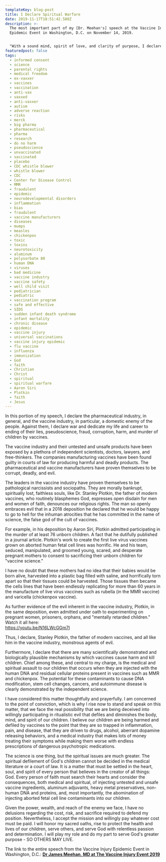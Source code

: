 ```yaml
---
templateKey: blog-post
title: I Declare Spiritual Warfare
date: 2019-11-17T18:51:42.580Z
description: >-
  The most important part of my [Dr. Meehan's] speech at the Vaccine Injury
  Epidemic Event in Washington, D.C. on November 14, 2019.


  "With a sound mind, spirit of love, and clarity of purpose, I declare war against the vaccine industry's assault upon the mind, body, and spirit of our children. I will relentlessly expose the scientific fallacies, the medical harms, and the spiritual assault perpetrated on almost every child on the planet by the vaccine industry and the cult of evil that lurks beneath its surface. I acknowledge my purpose and accept this mission, at any cost, so others may live."
featuredpost: false
tags:
  - informed consent
  - science
  - parental rights
  - medical freedom
  - ex-vaxxer
  - vaccines
  - vaccination
  - anti-vax
  - vaxxed
  - anti-vaxxer
  - autism
  - adverse reaction
  - risks
  - merck
  - big pharma
  - pharmaceutical
  - pharma
  - research
  - do no harm
  - pseudoscience
  - unvaccinated
  - vaccinated
  - placebo
  - CDC whistle blower
  - whistle blower
  - CDC
  - Center for Disease Control
  - MMR
  - fraudulent
  - epidemic
  - neurodevelopmental disorders
  - inflammation
  - bias
  - fraudulent
  - vaccine manufacturers
  - diseases
  - mumps
  - measles
  - chickenpox
  - toxic
  - toxins
  - neurotoxicity
  - aluminum
  - polysorbate 80
  - human DNA
  - viruses
  - bad medicine
  - vaccine industry
  - vaccine safety
  - well child visit
  - pediatrician
  - pediatric
  - vaccination program
  - safe and effective
  - SIDS
  - sudden infant death syndrome
  - infant mortality
  - chronic disease
  - epidemic
  - vaccine injury
  - universal vaccinations
  - vaccine injury epidemic
  - flu vaccine
  - influenza
  - immunization
  - God
  - faith
  - Christian
  - Christ
  - spiritual
  - spiritual warfare
  - Aaron Siri
  - Plotkin
  - faith
  - Jesus
---
```

<!--StartFragment-->

In this portion of my speech, I declare the pharmaceutical industry, in general, and the vaccine industry, in particular, a domestic enemy of the people. Against them, I declare war and dedicate my life and career to ending of their lies, pseudoscience, fraud, corruption, harm, and murder of children by vaccines.

The vaccine industry and their untested and unsafe products have been exposed by a plethora of independent scientists, doctors, lawyers, and free-thinkers. The companies manufacturing vaccines have been found guilty in courts of law for producing harmful and deadly products. The pharmaceutical and vaccine manufacturers have proven themselves to be corrupt, deadly, and evil.

The leaders in the vaccine industry have proven themselves to be pathological narcissists and sociopaths. They are morally bankrupt, spiritually lost, faithless souls, like Dr. Stanley Plotkin, the father of modern vaccines, who routinely blasphemes God, expresses open disdain for men and women of faith, denounces our religious rights. The man so openly embraces evil that in a 2018 deposition he declared that he would be happy to go to hell for the inhuman atrocities that he has committed in the name of science, the false god of the cult of vaccines.

For example, in his deposition by Aaron Siri, Plotkin admitted participating in the murder of at least 76 unborn children. A fact that he dutifully published in a journal article. Plotkin's work to create the first live virus vaccines grown on aborted human fetal cell lines was horrific. He and his team, seduced, manipulated, and groomed young, scared, and desperate pregnant mothers to consent to sacrificing their unborn children for "vaccine science."

I have no doubt that these mothers had no idea that their babies would be born alive, harvested into a plastic bag filled with saline, and horrifically torn apart so that their tissues could be harvested. Those tissues then became the cells lines that have been endlessly replicating for more than 60 years in the manufacture of live virus vaccines such as rubella (in the MMR vaccine) and varicella (chickenpox vaccine).

As further evidence of the evil inherent in the vaccine industry, Plotkin, in the same deposition, even admitted under oath to experimenting on pregnant women, prisoners, orphans, and "mentally retarded children." Watch it all here:\
[](https://www.youtube.com/watch?time_continue=13&v=N16LWcGGm7I&feature=emb_logo&fbclid=IwAR2vOqmLncdl9mqVwV2NhpDnvEKuqTl6FxQCOnoPDOkdTWUuE1O1GRLfDiw)https://youtu.be/N16LWcGGm7I

Thus, I declare, Stanley Plotkin, the father of modern vaccines, and all like him in the vaccine industry, monstrous agents of evil.

Furthermore, I declare that there are many scientifically demonstrated and biologically plausible mechanisms by which vaccines cause harm and kill children. Chief among these, and central to my charge, is the medical and spiritual assault to our children that occurs when they are injected with the human DNA and residual cellular proteins present in vaccines such as MMR and chickenpox. The potential for these contaminants to cause DNA modification, stem cell changes, cancers, and autoimmune disease is clearly demonstrated by the independent science.

I have considered this matter thoughtfully and prayerfully. I am concerned to the point of conviction, which is why I rise now to stand and speak on this matter, that we face the real possibility that we are being deceived into willingly participating in ritualistic evil that defiles and diminishes the body, mind, and spirit of our children. I believe our children are being harmed and defiled by vaccines to the point that they are so trapped in inflammation, pain, and disease, that they are driven to drugs, alcohol, aberrant dopamine releasing behaviors, and a medical industry that makes lots of money treating their symptoms while making them worse with endless prescriptions of dangerous psychotropic medications.

The science is one thing, but the spiritual issues are much greater. The spiritual defilement of God's children cannot be decided in the medical literature or a court of law. It is a matter that must be settled in the heart, soul, and spirit of every person that believes in the creator of all things: God. Every person of faith must search their hearts and consider the consequences, both medical and spiritual, of injecting untested and unsafe vaccine ingredients, aluminum adjuvants, heavy metal preservatives, non-human DNA and proteins, and, most importantly, the abomination of injecting aborted fetal cell line contaminants into our children.

Given the power, wealth, and reach of the enemy we face, I have no delusions regarding the cost, risk, and sacrifice required to defend my position. Nevertheless, I accept the mission and willingly pay whatever cost must be paid. I will honor my sacred oaths, rise to protect the health and lives of our children, serve others, and serve God with relentless passion and determination. I will play my role and do my part to serve God's greater purpose - SO OTHERS MAY LIVE.

The link to the entire speech from the Vaccine Injury Epidemic Event in Washington, D.C.:<!--StartFragment--> **[Dr James Meehan, MD at The Vaccine Injury Event 2019](https://youtu.be/16qhMwJX1SM)**

<!--EndFragment-->
